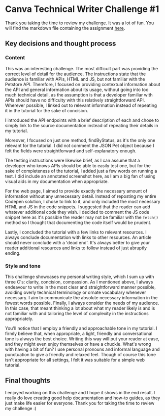 # Canva Technical Writer Challenge #1

Thank you taking the time to review my challenge. It was a lot of fun. You will find the markdown file containing the assignment [here](petstore_tutorial.md).

## Key decisions and thought process
### Content
This was an interesting challenge. The most difficult part was providing the correct level of detail for the audience. The instructions state that the audience is familiar with APIs, HTML and JS, but not familiar with the Petstore API. Therefore, I focused on providing contextual information about the API and general information about its usage, without going into too much technical detail, as the assumption is that a developer familiar with APIs should have no difficulty with this relatively straightforward API. Wherever possible, I linked out to relevant information instead of repeating it in the tutorial for the sake of concision. 

I introduced the API endpoints with a brief description of each and chose to simply link to the source documentation instead of repeating their details in my tutorial.

Moreover, I focused on just one method, findByStatus, as it's the only one relevant for the tutorial. I did not comment the JSON Pet object because I felt the fields were straightforward and self-explanatory enough.

The testing instructions were likewise brief, as I can assume that a developer who knows APIs should be able to easily test one, but for the sake of completeness of the tutorial, I added just a few words on running a test. I did include an annotated screenshot here, as I am a big fan of using visual aids in my documentation when appropriate.

For the web page, I aimed to provide exactly the necessary amount of information without any unnecessary detail. Instead of reposting my entire Codepen solution, I chose to link to it, and only included the most necessary HTML and JS in the code snippets. I suggested that the reader can add whatever additional code they wish. I decided to comment the JS code snippet here as it's possible the reader may not be familiar with the ``fetch()`` method so I thought that documenting the code itself would be prudent.

Lastly, I concluded the tutorial with a few links to relevant resources. I always conclude documentation with links to other resources. An article should never conclude with a 'dead end'. It's always better to give your reader additional resources and links to follow instead of just abruptly ending.

### Style and tone

This challenge showcases my personal writing style, which I sum up with three C's: clarity, concision, compassion. As I mentioned above, I always endeavour to write in the most clear and straightforward manner possible, avoiding overly technical terminology or ornate vocabulary whenever necessary. I aim to communicate the absolute necessary information in the fewest words possible. Finally, I always consider the needs of my audience. In this case, that meant thinking a lot about what my reader likely is and is not familiar with and tailoring the level of complexity in the instructions appropriately.

You'll notice that I employ a friendly and approachable tone in my tutorial. I firmly believe that, when appropriate, a light, friendly and conversational tone is always the best choice. Writing this way will put your reader at ease, and they might even enjoy themselves or have a chuckle. What's wrong with having a bit of fun? I use personal pronouns and informal language and punctuation to give a friendly and relaxed feel. Though of course this tone isn't appropriate for all settings, I felt it was suitable for a simple web tutorial.

## Final thoughts

I enjoyed working on this challenge and I hope it shows in the end result. I really do love creating good help documentation and how-to guides, as they just make life easier for everyone. Thank you for taking the time to review my challenge :)
